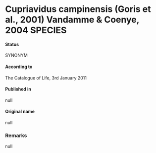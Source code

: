 # Cupriavidus campinensis (Goris et al., 2001) Vandamme & Coenye, 2004 SPECIES

#### Status
SYNONYM

#### According to
The Catalogue of Life, 3rd January 2011

#### Published in
null

#### Original name
null

### Remarks
null